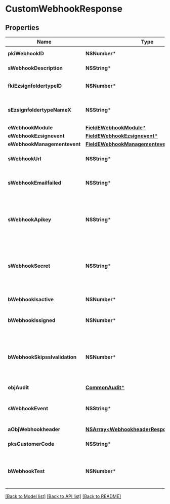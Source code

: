 # CustomWebhookResponse

## Properties
Name | Type | Description | Notes
------------ | ------------- | ------------- | -------------
**pkiWebhookID** | **NSNumber*** | The unique ID of the Webhook | 
**sWebhookDescription** | **NSString*** | The description of the Webhook | 
**fkiEzsignfoldertypeID** | **NSNumber*** | The unique ID of the Ezsignfoldertype. | [optional] 
**sEzsignfoldertypeNameX** | **NSString*** | The name of the Ezsignfoldertype in the language of the requester | [optional] 
**eWebhookModule** | [**FieldEWebhookModule***](FieldEWebhookModule.md) |  | 
**eWebhookEzsignevent** | [**FieldEWebhookEzsignevent***](FieldEWebhookEzsignevent.md) |  | [optional] 
**eWebhookManagementevent** | [**FieldEWebhookManagementevent***](FieldEWebhookManagementevent.md) |  | [optional] 
**sWebhookUrl** | **NSString*** | The URL of the Webhook callback | 
**sWebhookEmailfailed** | **NSString*** | The email that will receive the Webhook in case all attempts fail | 
**sWebhookApikey** | **NSString*** | The Apikey for the Webhook.  This will be hidden if we are not creating or regenerating the Apikey. | [optional] 
**sWebhookSecret** | **NSString*** | The Secret for the Webhook.  This will be hidden if we are not creating or regenerating the Apikey. | [optional] 
**bWebhookIsactive** | **NSNumber*** | Whether the Webhook is active or not | 
**bWebhookIssigned** | **NSNumber*** | Whether the requests will be signed or not | 
**bWebhookSkipsslvalidation** | **NSNumber*** | Wheter the server&#39;s SSL certificate should be validated or not. Not recommended to skip for production use | 
**objAudit** | [**CommonAudit***](CommonAudit.md) |  | 
**sWebhookEvent** | **NSString*** | The concatenated string to describe the Webhook event | [optional] 
**aObjWebhookheader** | [**NSArray&lt;WebhookheaderResponseCompound&gt;***](WebhookheaderResponseCompound.md) |  | [optional] 
**pksCustomerCode** | **NSString*** | The customer code assigned to your account | 
**bWebhookTest** | **NSNumber*** | Wheter the webhook received is a manual test or a real event | 

[[Back to Model list]](../README.md#documentation-for-models) [[Back to API list]](../README.md#documentation-for-api-endpoints) [[Back to README]](../README.md)


